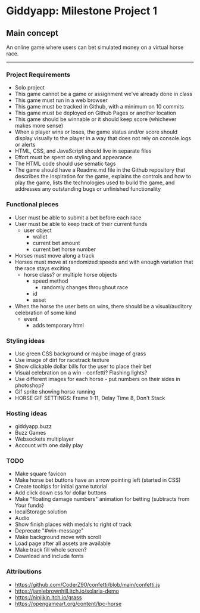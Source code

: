 
# Giddyapp: Milestone Project 1

## Main concept

An online game where users can bet simulated money on a virtual horse race.

---

### Project Requirements

- Solo project
- This game cannot be a game or assignment we've already done in class
- This game must run in a web browser
- This game must be tracked in Github, with a minimum on 10 commits
- This game must be deployed on Github Pages or another location
- This game should be winnable or it should keep score (whichever makes more sense)
- When a player wins or loses, the game status and/or score should display visually to the player in a way that does not rely on console.logs or alerts
- HTML, CSS, and JavaScript should live in separate files
- Effort must be spent on styling and appearance
- The HTML code should use sematic tags
- The game should have a Readme.md file in the Github repository that describes the inspiration for the game, explains the controls and how to play the game, lists the technologies used to build the game, and addresses any outstanding bugs or unfinished functionality

### Functional pieces

- User must be able to submit a bet before each race
- User must be able to keep track of their current funds
  - user object
    - wallet
    - current bet amount
    - current bet horse number
- Horses must move along a track
- Horses must move at randomized speeds and with enough variation that the race stays exciting
  - horse class? or multiple horse objects
    - speed method
      - randomly changes throughout race
    - id
    - asset
- When the horse the user bets on wins, there should be a visual/auditory celebration of some kind
  - event
    - adds temporary html

### Styling ideas

- Use green CSS background or maybe image of grass
- Use image of dirt for racetrack texture
- Show clickable dollar bills for the user to place their bet
- Visual celebration on a win - confetti? Flashing lights?
- Use different images for each horse - put numbers on their sides in photoshop?
- Gif sprite showing horse running
- HORSE GIF SETTINGS: Frame 1-11, Delay Time 8, Don't Stack

### Hosting ideas

- giddyapp.buzz
- Buzz Games
- Websockets multiplayer
- Account with one daily play

### TODO

- Make square favicon
- Make horse bet buttons have an arrow pointing left (started in CSS)
- Create tooltips for initial game tutorial
- Add click down css for dollar buttons
- Make "floating damage numbers" animation for betting (subtracts from Your funds)
- localStorage solution
- Audio
- Show finish places with medals to right of track
- Deprecate "#win-message"
- Make background move with scroll
- Load page after all assets are available
- Make track fill whole screen?
- Download and include fonts

### Attributions

- https://github.com/CoderZ90/confetti/blob/main/confetti.js
- https://jamiebrownhill.itch.io/solaria-demo
- https://ninjikin.itch.io/grass
- https://opengameart.org/content/lpc-horse
